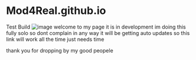 # Mod4Real.github.io
Test Build
![image](https://github.com/Mod4Real/Mod4Real.github.io/assets/134821089/cce4bb22-c2f9-44b9-a96e-2c33f6c1a8d7)
welcome to my page it is in development im doing this fully solo so dont complain in any way it will be getting auto updates so this link will work all the time just needs time 

thank you for dropping by my good peopele 
